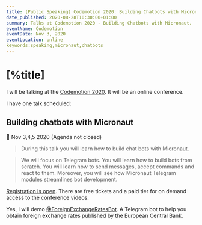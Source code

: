 ```yaml
---
title: (Public Speaking) Codemotion 2020: Building Chatbots with Micronaut
date_published: 2020-08-28T10:30:00+01:00
summary: Talks at Codemotion 2020 - Building Chatbots with Micronaut.
eventName: Codemotion
eventDate: Nov 3, 2020
eventLocation: online
keywords:speaking,micronaut,chatbots
---
```


# [%title]

I will be talking at the [Codemotion 2020](https://events.codemotion.com/conferences/online/2020/online-tech-conference-spanish-edition/). It will be an online conference.

I have one talk scheduled: 

## Building chatbots with Micronaut 

📅 Nov 3,4,5  2020 (Agenda not closed)

> During this talk you will learn how to build chat bots with Micronaut.  

> We will focus on Telegram bots. You will learn how to build bots from scratch. You will learn how to send messages, accept commands and react to them. Moreover, you will see how Micronaut Telegram modules streamlines bot development. 


[Registration is open](https://events.codemotion.com/conferences/online/2020/online-tech-conference-spanish-edition/). There are free tickets and a paid tier for on demand access to the conference videos. 

Yes, I will demo [@ForeignExchangeRatesBot](https://exchangeratesbot.com). A Telegram bot to help you obtain foreign exchange rates published by the European Central Bank.